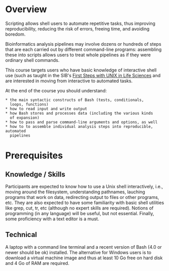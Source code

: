 Overview
========

Scripting allows shell users to automate repetitive tasks, thus improving
reproducibility, reducing the risk of errors, freeing time, and avoiding
boredom.

Bioinformatics analysis pipelines may involve dozens or hundreds of steps that
are each carried out by different command-line programs: assembling these into
scripts allows users to treat whole pipelines as if they were ordinary shell
commands.

This course targets users who have basic knowledge of interactive shell use
(such as taught in the SIB's [First Steps with UNIX in Life
Sciences](https://www.sib.swiss/training/course/2020-09-unix) and are interested
in moving from interactive to automated tasks.

At the end of the course you should understand:

    * the main syntactic constructs of Bash (tests, conditionals,
      loops, functions)
    * how to read input and write output 
    * how Bash stores and processes data (including the various kinds
      of expansion)
    * how to pass and parse command-line arguments and options, as well
    * how to to assemble individual analysis steps into reproducible, automated
      pipelines

Prerequisites
=============

Knowledge / Skills
------------------

Participants are expected to know how to use a Unix shell interactively, i.e.,
moving around the filesystem, understanding pathnames, lauching programs that
work on data, redirecting output to files or other programs, etc.
They are also expected to have some familiarity with basic shell
utilities like grep, cut, tr, etc (although no expert skills are required).
Notions of programming (in any language) will be useful, but not essential.
Finally, some proficiency with a text editor is a must.

Technical
---------

A laptop with a command line terminal and a recent version of Bash (4.0 or newer
should be ok) installed.  The alternative for Windows users is to download a
virtual machine image and thus at least 10 Go free on hard disk and 4 Go of RAM
are required.
